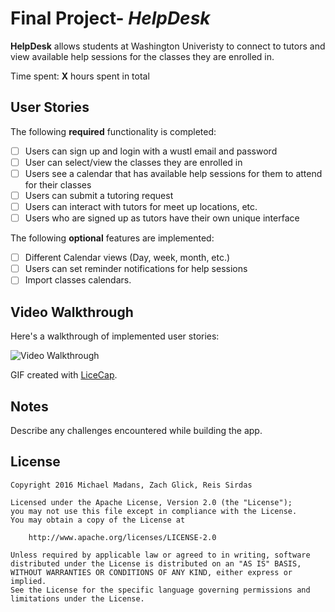 # Final Project- *HelpDesk*

**HelpDesk** allows students at Washington Univeristy to connect to tutors and view available help sessions for the classes they are enrolled in.

Time spent: **X** hours spent in total

## User Stories

The following **required** functionality is completed:

- [ ] Users can sign up and login with a wustl email and password
- [ ] User can select/view the classes they are enrolled in
- [ ] Users see a calendar that has available help sessions for them to attend for their classes
- [ ] Users can submit a tutoring request
- [ ] Users can interact with tutors for meet up locations, etc.
- [ ] Users who are signed up as tutors have their own unique interface

The following **optional** features are implemented:

- [ ] Different Calendar views (Day, week, month, etc.)
- [ ] Users can set reminder notifications for help sessions
- [ ] Import classes calendars. 

## Video Walkthrough 

Here's a walkthrough of implemented user stories:

<img src='http://i.imgur.com/link/to/your/gif/file.gif' title='Video Walkthrough' width='' alt='Video Walkthrough' />

GIF created with [LiceCap](http://www.cockos.com/licecap/).

## Notes

Describe any challenges encountered while building the app.

## License

    Copyright 2016 Michael Madans, Zach Glick, Reis Sirdas

    Licensed under the Apache License, Version 2.0 (the "License");
    you may not use this file except in compliance with the License.
    You may obtain a copy of the License at

        http://www.apache.org/licenses/LICENSE-2.0

    Unless required by applicable law or agreed to in writing, software
    distributed under the License is distributed on an "AS IS" BASIS,
    WITHOUT WARRANTIES OR CONDITIONS OF ANY KIND, either express or implied.
    See the License for the specific language governing permissions and
    limitations under the License.
